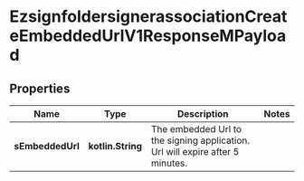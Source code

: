 
# EzsignfoldersignerassociationCreateEmbeddedUrlV1ResponseMPayload

## Properties
Name | Type | Description | Notes
------------ | ------------- | ------------- | -------------
**sEmbeddedUrl** | **kotlin.String** | The embedded Url to the signing application.    Url will expire after 5 minutes.   | 




